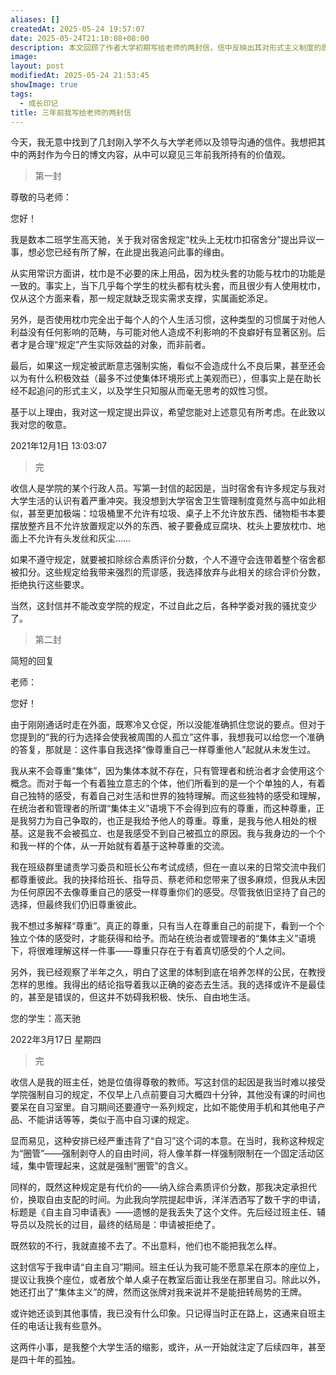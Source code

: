 ```yaml
---
aliases: []
createdAt: 2025-05-24 19:57:07
date: 2025-05-24T21:10:08+08:00
description: 本文回顾了作者大学初期写给老师的两封信，信中反映出其对形式主义制度的质疑和对个体尊严的坚持。从拒绝枕巾规定到反对强制自习，作者以理性而坚定的态度表达立场，展现出早期价值观的雏形。这两封信，既是与权威对话的记录，也是作者孤独而清醒的成长注脚。
image: 
layout: post
modifiedAt: 2025-05-24 21:53:45
showImage: true
tags:
  - 成长印记
title: 三年前我写给老师的两封信
---
```


今天，我无意中找到了几封刚入学不久与大学老师以及领导沟通的信件。我想把其中的两封作为今日的博文内容，从中可以窥见三年前我所持有的价值观。

> 第一封

尊敬的马老师：

您好！

我是数本二班学生高天驰，关于我对宿舍规定“枕头上无枕巾扣宿舍分”提出异议一事，想必您已经有所了解，在此提出我追问此事的缘由。

从实用常识方面讲，枕巾是不必要的床上用品，因为枕头套的功能与枕巾的功能是一致的。事实上，当下几乎每个学生的枕头都有枕头套，而且很少有人使用枕巾，仅从这个方面来看，那一规定就缺乏现实需求支撑，实属画蛇添足。

另外，是否使用枕巾完全出于每个人的个人生活习惯，这种类型的习惯属于对他人利益没有任何影响的范畴，与可能对他人造成不利影响的不良癖好有显著区别。后者才是合理“规定”产生实际效益的对象，而非前者。

最后，如果这一规定被武断意志强制实施，看似不会造成什么不良后果，甚至还会以为有什么积极效益（最多不过使集体环境形式上美观而已），但事实上是在助长经不起追问的形式主义，以及学生只知服从而毫无思考的奴性习惯。

基于以上理由，我对这一规定提出异议，希望您能对上述意见有所考虑。在此致以我对您的敬意。

2021年12月1日 13:03:07

> 完

收信人是学院的某个行政人员。写第一封信的起因是，当时宿舍有许多规定与我对大学生活的认识有着严重冲突。我没想到大学宿舍卫生管理制度竟然与高中如此相似，甚至更加极端：垃圾桶里不允许有垃圾、桌子上不允许放东西、储物柜书本要摆放整齐且不允许放置规定以外的东西、被子要叠成豆腐块、枕头上要放枕巾、地面上不允许有头发丝和灰尘……

如果不遵守规定，就要被扣除综合素质评价分数，个人不遵守会连带着整个宿舍都被扣分。这些规定给我带来强烈的荒谬感，我选择放弃与此相关的综合评价分数，拒绝执行这些要求。

当然，这封信并不能改变学院的规定，不过自此之后，各种学委对我的骚扰变少了。

> 第二封

简短的回复

老师：

您好！

由于刚刚通话时走在外面，既寒冷又仓促，所以没能准确抓住您说的要点。但对于您提到的“我的行为选择会使我被周围的人孤立”这件事，我想我可以给您一个准确的答复，那就是：这件事自我选择“像尊重自己一样尊重他人”起就从未发生过。

我从来不会尊重“集体”，因为集体本就不存在，只有管理者和统治者才会使用这个概念。而对于每一个有着独立意志的个体，他们所看到的是一个个单独的人，有着自己独特的感受，有着自己对生活和世界的独特理解。而这些独特的感受和理解，在统治者和管理者的所谓“集体主义”语境下不会得到应有的尊重，而这种尊重，正是我努力为自己争取的，也正是我给予他人的尊重。尊重，是我与他人相处的根基。这是我不会被孤立、也是我感受不到自己被孤立的原因。我与我身边的一个个和我一样的个体，从一开始就有着基于这种尊重的交流。

我在班级群里谴责学习委员和班长公布考试成绩，但在一直以来的日常交流中我们都尊重彼此。我的抉择给班长、指导员、蔡老师和您带来了很多麻烦，但我从未因为任何原因不去像尊重自己的感受一样尊重你们的感受。尽管我依旧坚持了自己的选择，但最终我们仍旧尊重彼此。

我不想过多解释“尊重”。真正的尊重，只有当人在尊重自己的前提下，看到一个个独立个体的感受时，才能获得和给予。而站在统治者或管理者的“集体主义”语境下，将很难理解这样一件事——尊重只存在于有着真切感受的个人之间。

另外，我已经观察了半年之久，明白了这里的体制到底在培养怎样的公民，在教授怎样的思维。我得出的结论指导着我以正确的姿态去生活。我的选择或许不是最佳的，甚至是错误的，但这并不妨碍我积极、快乐、自由地生活。

您的学生：高天驰

2022年3月17日 星期四

> 完

收信人是我的班主任，她是位值得尊敬的教师。写这封信的起因是我当时难以接受学院强制自习的规定，不仅早上八点前要自习大概四十分钟，其他没有课的时间也要呆在自习室里。自习期间还要遵守一系列规定，比如不能使用手机和其他电子产品、不能讲话等等，类似于高中自习课的规定。

显而易见，这种安排已经严重违背了“自习”这个词的本意。在当时，我称这种规定为“圈管”——强制剥夺人的自由时间，将人像羊群一样强制限制在一个固定活动区域，集中管理起来，这就是强制“圈管”的含义。

同样的，既然这种规定是有代价的——纳入综合素质评价分数，那我决定承担代价，换取自由支配的时间。为此我向学院提起申诉，洋洋洒洒写了数千字的申请，标题是《自主自习申请表》——遗憾的是我丢失了这个文件。先后经过班主任、辅导员以及院长的过目，最终的结局是：申请被拒绝了。

既然软的不行，我就直接不去了。不出意料，他们也不能把我怎么样。

这封信写于我申请“自主自习”期间。班主任认为我可能不愿意呆在原本的座位上，提议让我换个座位，或者放个单人桌子在教室后面让我坐在那里自习。除此以外，她还打出了“集体主义”的牌，然而这张牌对我来说并不是能扭转局势的王牌。

或许她还谈到其他事情，我已没有什么印象。只记得当时正在路上，这通来自班主任的电话让我有些意外。

这两件小事，是我整个大学生活的缩影，或许，从一开始就注定了后续四年，甚至是四十年的孤独。
